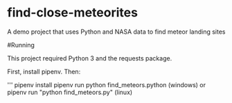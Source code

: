 # find-close-meteorites
A demo project that uses Python and NASA data to find meteor landing sites

#Running

This project required Python 3 and the requests package.

First, install pipenv. Then:

'''
pipenv install
pipenv run python find_meteors.python (windows) or pipenv run "python find_meteors.py" (linux)

